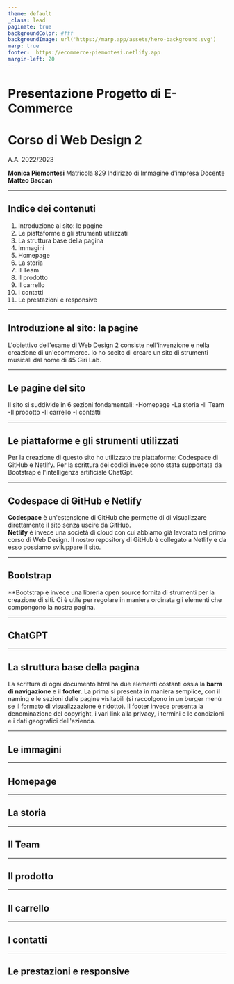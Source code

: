```yaml
---
theme: default
_class: lead
paginate: true
backgroundColor: #fff
backgroundImage: url('https://marp.app/assets/hero-background.svg')
marp: true
footer:  https://ecommerce-piemontesi.netlify.app
margin-left: 20
---
```


# Presentazione Progetto di E-Commerce

**Corso di Web Design 2**
=========================
A.A. 2022/2023

**Monica Piemontesi**
Matricola 829
Indirizzo di Immagine d'impresa
Docente **Matteo Baccan**




<!-- _paginate: false -->
<!-- _footer: "" -->
<!-- style: "
img[alt~='center'] {
  display: block;
  margin: 0 auto;
}
" -->

---

## Indice dei contenuti
1. Introduzione al sito: le pagine
2. Le piattaforme e gli strumenti utilizzati
3. La struttura base della pagina
4. Immagini
5. Homepage
6. La storia
7. Il Team
8. Il prodotto
9. Il carrello
10. I contatti
11. Le prestazioni e responsive

<!-- _paginate: false -->
<!-- _footer: "" -->
<!-- style: "
img[alt~='center'] {
  display: block;
  margin: 0 auto;
}
" -->
---

## Introduzione al sito: la pagine
L'obiettivo dell'esame di Web Design 2 consiste nell'invenzione e nella creazione di un'ecommerce.
Io ho scelto di creare un sito di strumenti musicali dal nome di 45 Giri Lab.

---
## Le pagine del sito
Il sito si suddivide in 6 sezioni fondamentali:
-Homepage
-La storia
-Il Team
-Il prodotto
-Il carrello
-I contatti

---
## Le piattaforme e gli strumenti utilizzati
Per la creazione di questo sito ho utilizzato tre piattaforme: Codespace di GitHub e Netlify.
Per la scrittura dei codici invece sono stata supportata da Bootstrap e l'intelligenza artificiale ChatGpt.

---
## Codespace di GitHub e Netlify
**Codespace** è un'estensione di GitHub che permette di di visualizzare direttamente il sito senza uscire da GitHub.  
**Netlify** è invece una società di cloud con cui abbiamo già lavorato nel primo corso di Web Design. Il nostro repository di GitHub è collegato a Netlify e da esso possiamo sviluppare il sito. 

---
## Bootstrap
**Bootstrap è invece una libreria open source fornita di strumenti per la creazione di siti.
Ci è utile per regolare in maniera ordinata gli elementi che compongono la nostra pagina.

---
## ChatGPT
---
## La struttura base della pagina
La scrittura di ogni documento html ha due elementi costanti ossia la **barra di navigazione** e il **footer**.
La prima si presenta in maniera semplice, con il naming e le sezioni delle pagine visitabili (si raccolgono in un burger menù se il formato di visualizzazione è ridotto).
Il footer invece presenta la denominazione del copyright, i vari link alla privacy, i termini e le condizioni e i dati geografici dell'azienda.

---
## Le immagini
---
## Homepage
---
## La storia
---
## Il Team
---
## Il prodotto
---
## Il carrello
---
## I contatti
---
## Le prestazioni e responsive
